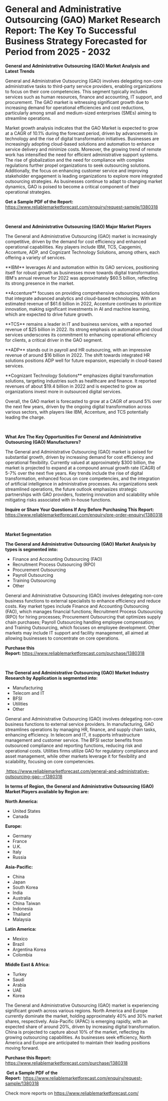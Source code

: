 <p><h1>General and Administrative Outsourcing (GAO) Market Research Report: The Key To Successful Business Strategy Forecasted for Period from 2025 - 2032</h1></p><p><strong>General and Administrative Outsourcing (GAO) Market Analysis and Latest Trends</strong></p>
<p><p>General and Administrative Outsourcing (GAO) involves delegating non-core administrative tasks to third-party service providers, enabling organizations to focus on their core competencies. This segment typically includes services such as human resources, finance and accounting, IT support, and procurement. The GAO market is witnessing significant growth due to increasing demand for operational efficiencies and cost reductions, particularly among small and medium-sized enterprises (SMEs) aiming to streamline operations.</p><p>Market growth analysis indicates that the GAO Market is expected to grow at a CAGR of 10.1% during the forecast period, driven by advancements in technology and the rise of digital transformation initiatives. Businesses are increasingly adopting cloud-based solutions and automation to enhance service delivery and minimize costs. Moreover, the growing trend of remote work has intensified the need for efficient administrative support systems. The rise of globalization and the need for compliance with complex regulations further propel organizations to seek outsourcing solutions. Additionally, the focus on enhancing customer service and improving stakeholder engagement is leading organizations to explore more integrated outsourcing strategies. As businesses continue to adapt to changing market dynamics, GAO is poised to become a critical component of their operational strategies.</p></p>
<p><strong>Get a Sample PDF of the Report:&nbsp;</strong> <a href="https://www.reliablemarketforecast.com/enquiry/request-sample/1380318?utm_campaign=2761&utm_medium=2&utm_source=Github&utm_content=ia&utm_term=11032025&utm_id=general-and-administrative-outsourcing-gao">https://www.reliablemarketforecast.com/enquiry/request-sample/1380318</a></p>
<p>&nbsp;</p>
<p><strong>General and Administrative Outsourcing (GAO) Major Market Players</strong></p>
<p><p>The General and Administrative Outsourcing (GAO) market is increasingly competitive, driven by the demand for cost efficiency and enhanced operational capabilities. Key players include IBM, TCS, Capgemini, Accenture, ADP, and Cognizant Technology Solutions, among others, each offering a variety of services.</p><p>**IBM** leverages AI and automation within its GAO services, positioning itself for robust growth as businesses move towards digital transformation. IBM's annual revenue for 2022 was approximately $60.5 billion, reflecting its strong presence in the market.</p><p>**Accenture** focuses on providing comprehensive outsourcing solutions that integrate advanced analytics and cloud-based technologies. With an estimated revenue of $61.6 billion in 2022, Accenture continues to prioritize innovation, making significant investments in AI and machine learning, which are expected to drive future growth.</p><p>**TCS** remains a leader in IT and business services, with a reported revenue of $25 billion in 2022. Its strong emphasis on automation and cloud services underscores its commitment to enhancing operational efficiency for clients, a critical driver in the GAO segment.</p><p>**ADP** stands out in payroll and HR outsourcing, with an impressive revenue of around $16 billion in 2022. The shift towards integrated HR solutions positions ADP well for future expansion, especially in cloud-based services.</p><p>**Cognizant Technology Solutions** emphasizes digital transformation solutions, targeting industries such as healthcare and finance. It reported revenues of about $19.4 billion in 2022 and is expected to grow as organizations invest more in outsourced digital services.</p><p>Overall, the GAO market is forecasted to grow at a CAGR of around 5% over the next few years, driven by the ongoing digital transformation across various sectors, with players like IBM, Accenture, and TCS potentially leading the charge.</p></p>
<p>&nbsp;</p>
<p><strong>What Are The Key Opportunities For General and Administrative Outsourcing (GAO) Manufacturers?</strong></p>
<p><p>The General and Administrative Outsourcing (GAO) market is poised for substantial growth, driven by increasing demand for cost efficiency and operational flexibility. Currently valued at approximately $300 billion, the market is projected to expand at a compound annual growth rate (CAGR) of 5-7% over the next five years. Key trends include the rise of digital transformation, enhanced focus on core competencies, and the integration of artificial intelligence in administrative processes. As organizations seek streamlined operations, the future outlook emphasizes strategic partnerships with GAO providers, fostering innovation and scalability while mitigating risks associated with in-house functions.</p></p>
<p><strong>Inquire or Share Your Questions If Any Before Purchasing This Report:</strong> <a href="https://www.reliablemarketforecast.com/enquiry/pre-order-enquiry/1380318?utm_campaign=2761&utm_medium=2&utm_source=Github&utm_content=ia&utm_term=11032025&utm_id=general-and-administrative-outsourcing-gao">https://www.reliablemarketforecast.com/enquiry/pre-order-enquiry/1380318</a></p>
<p>&nbsp;</p>
<p><strong>Market Segmentation</strong></p>
<p><strong>The General and Administrative Outsourcing (GAO) Market Analysis by types is segmented into:</strong></p>
<p><ul><li>Finance and Accounting Outsourcing (FAO)</li><li>Recruitment Process Outsourcing (RPO)</li><li>Procurement Outsourcing</li><li>Payroll Outsourcing</li><li>Training Outsourcing</li><li>Other</li></ul></p>
<p><p>General and Administrative Outsourcing (GAO) involves delegating non-core business functions to external specialists to enhance efficiency and reduce costs. Key market types include Finance and Accounting Outsourcing (FAO), which manages financial functions; Recruitment Process Outsourcing (RPO) for hiring processes; Procurement Outsourcing that optimizes supply chain purchases; Payroll Outsourcing handling employee compensation; and Training Outsourcing, which focuses on employee development. Other markets may include IT support and facility management, all aimed at allowing businesses to concentrate on core operations.</p></p>
<p><strong>Purchase this Report:&nbsp;</strong><a href="https://www.reliablemarketforecast.com/purchase/1380318?utm_campaign=2761&utm_medium=2&utm_source=Github&utm_content=ia&utm_term=11032025&utm_id=general-and-administrative-outsourcing-gao">https://www.reliablemarketforecast.com/purchase/1380318</a></p>
<p>&nbsp;</p>
<p><strong>The General and Administrative Outsourcing (GAO) Market Industry Research by Application is segmented into:</strong></p>
<p><ul><li>Manufacturing</li><li>Telecom and IT</li><li>BFSI</li><li>Utilities</li><li>Other</li></ul></p>
<p><p>General and Administrative Outsourcing (GAO) involves delegating non-core business functions to external service providers. In manufacturing, GAO streamlines operations by managing HR, finance, and supply chain tasks, enhancing efficiency. In telecom and IT, it supports infrastructure management and customer service. The BFSI sector benefits from outsourced compliance and reporting functions, reducing risk and operational costs. Utilities firms utilize GAO for regulatory compliance and asset management, while other markets leverage it for flexibility and scalability, focusing on core competencies.</p></p>
<p><a href="https://www.reliablemarketforecast.com/general-and-administrative-outsourcing-gao--r1380318?utm_campaign=2761&utm_medium=2&utm_source=Github&utm_content=ia&utm_term=11032025&utm_id=general-and-administrative-outsourcing-gao">&nbsp;https://www.reliablemarketforecast.com/general-and-administrative-outsourcing-gao--r1380318</a></p>
<p><strong>In terms of Region, the General and Administrative Outsourcing (GAO) Market Players available by Region are:</strong></p>
<p>
    <p> <strong> North America: </strong>
        <ul>
            <li>United States</li>
            <li>Canada</li>
        </ul>
        </p> 
    <p> <strong> Europe: </strong>
        <ul>
            <li>Germany</li>
            <li>France</li>
            <li>U.K.</li>
            <li>Italy</li>
            <li>Russia</li>
        </ul>
        </p> 
    <p> <strong> Asia-Pacific: </strong>
        <ul>
            <li>China</li>
            <li>Japan</li>
            <li>South Korea</li>
            <li>India</li>
            <li>Australia</li>
            <li>China Taiwan</li>
            <li>Indonesia</li>
            <li>Thailand</li>
            <li>Malaysia</li>
        </ul>
        </p> 
    <p> <strong> Latin America: </strong>
        <ul>
            <li>Mexico</li>
            <li>Brazil</li>
            <li>Argentina Korea</li>
            <li>Colombia</li>
        </ul>
        </p> 
    <p> <strong> Middle East & Africa: </strong>
        <ul>
            <li>Turkey</li>
            <li>Saudi</li>
            <li>Arabia</li>
            <li>UAE</li>
            <li>Korea</li>
        </ul>
    </p>
    </p>
<p><p>The General and Administrative Outsourcing (GAO) market is experiencing significant growth across various regions. North America and Europe currently dominate the market, holding approximately 40% and 30% market shares, respectively. Asia-Pacific (APAC) is emerging rapidly, with an expected share of around 20%, driven by increasing digital transformation. China is projected to capture about 10% of the market, reflecting its growing outsourcing capabilities. As businesses seek efficiency, North America and Europe are anticipated to maintain their leading positions moving forward.</p></p>
<p><strong>Purchase this Report: </strong><a href="https://www.reliablemarketforecast.com/purchase/1380318?utm_campaign=2761&utm_medium=2&utm_source=Github&utm_content=ia&utm_term=11032025&utm_id=general-and-administrative-outsourcing-gao">https://www.reliablemarketforecast.com/purchase/1380318</a></p>
<p>&nbsp;<strong>Get a Sample PDF of the Report:&nbsp;&nbsp;</strong><a href="https://www.reliablemarketforecast.com/enquiry/request-sample/1380318?utm_campaign=2761&utm_medium=2&utm_source=Github&utm_content=ia&utm_term=11032025&utm_id=general-and-administrative-outsourcing-gao">https://www.reliablemarketforecast.com/enquiry/request-sample/1380318</a></p>
<p><strong></strong></p>
<p>Check more reports on <a href="https://www.reliablemarketforecast.com/?utm_campaign=2761&utm_medium=2&utm_source=Github&utm_content=ia&utm_term=11032025&utm_id=general-and-administrative-outsourcing-gao">https://www.reliablemarketforecast.com/</a></p>